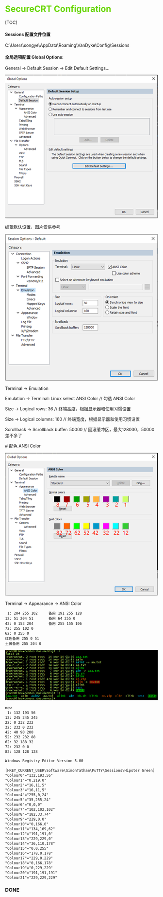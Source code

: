 # <font color=#69D600>SecureCRT Configuration</font>

[TOC]

#### Sessions 配置文件位置

C:\Users\songye\AppData\Roaming\VanDyke\Config\Sessions

#### 全局选项配置 Global Options:

General -> Default Session -> Edit Default Settings...

![SecureCRT](./images/SecureCRT/SecureCRTConf001.png "Edit Default Settings") 

编辑默认设置，图片仅供参考

![SecureCRT](./images/SecureCRT/SecureCRTConf002.png "2") 

Terminal -> Emulation

Emulation -> Terminal: Linux  select ANSI Color	// 勾选 ANSI Color

Size -> Logical rows: 36		// 终端高度，根据显示器和使用习惯设置

Size -> Logical columns: 160	// 终端宽度，根据显示器和使用习惯设置

Scrollback -> Scrollback buffer: 50000	// 回滚缓冲区，最大128000，50000差不多了

\# 配色 ANSI Color

![SecureCRT](./images/SecureCRT/SecureCRTConf003.png "3") 

Terminal -> Appearance -> ANSI Color

```
 1: 204 255 102		备用 191 255 128
12: 51 204 51		备用 64 255 0
42: 0 153 204		备用 255 155 106
72: 255 102 0
62: 0 255 0
红色备用 255 0 51
土黄备用 255 204 0
```

![SecureCRT](./images/SecureCRT/SecureCRTConf004.png "4") 



```
new
 1: 132 193 56
12: 245 245 245
22: 0 232 232
32: 232 0 232
42: 40 90 200
52: 232 232 88
62: 32 188 32
72: 232 0 0
82: 128 128 128

```



```
Windows Registry Editor Version 5.00

[HKEY_CURRENT_USER\Software\SimonTatham\PuTTY\Sessions\Hipster Green]
"Colour0"="132,193,56"
"Colour1"="0,219,0"
"Colour2"="16,11,5"
"Colour3"="16,11,5"
"Colour4"="255,0,24"
"Colour5"="35,255,24"
"Colour6"="0,0,0"
"Colour7"="102,102,102"
"Colour8"="182,33,74"
"Colour9"="229,0,0"
"Colour10"="0,166,0"
"Colour11"="134,169,62"
"Colour12"="191,191,0"
"Colour13"="229,229,0"
"Colour14"="36,110,178"
"Colour15"="0,0,255"
"Colour16"="178,0,178"
"Colour17"="229,0,229"
"Colour18"="0,166,178"
"Colour19"="0,229,229"
"Colour20"="191,191,191"
"Colour21"="229,229,229"
```









### DONE



